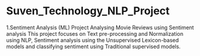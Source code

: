 # Suven_Technology_NLP_Project
1.Sentiment Analysis (ML) Project
Analysing Movie Reviews using Sentiment analysis
This project focuses on Text pre-processing and Normalization using NLP, Sentiment analysis using the Unsupervised Lexicon-based models and classifying sentiment using Traditional supervised models.
